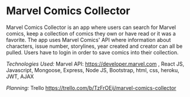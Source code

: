 # Marvel Comics Collector

Marvel Comics Collector is an app where users can search for Marvel comics, keep a collection of comics they own or have read or it was a favorite. The app uses Marvel Comics' API where information about characters, issue number, storylines, year created and creator can all be pulled. Users have to login in order to save comics into their collection.

*Technologies Used:* Marvel API: https://developer.marvel.com , React JS, Javascript, Mongoose, Express, Node JS, Bootstrap, html, css, heroku, JWT, AJAX

*Planning:* Trello https://trello.com/b/TzFrOEij/marvel-comics-collector
